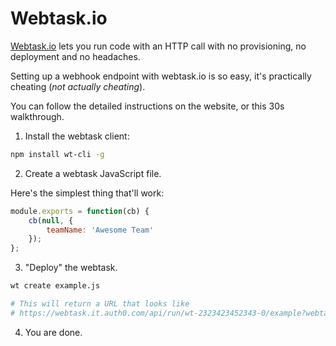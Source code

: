 # Webtask.io

[Webtask.io](https://webtask.io) lets you run code with an HTTP call with no provisioning, no deployment and no headaches.

Setting up a webhook endpoint with webtask.io is so easy, it's practically cheating (_not actually cheating_).

You can follow the detailed instructions on the website, or this 30s walkthrough.

1. Install the webtask client:

```bash
npm install wt-cli -g
```

2. Create a webtask JavaScript file.

Here's the simplest thing that'll work:

```javascript
module.exports = function(cb) {
	cb(null, {
		teamName: 'Awesome Team'
	});
};
```

3. "Deploy" the webtask.

```bash
wt create example.js

# This will return a URL that looks like
# https://webtask.it.auth0.com/api/run/wt-2323423452343-0/example?webtask_no_cache=1
```

4. You are done.
